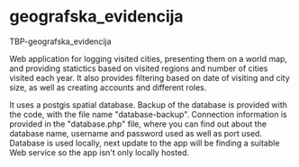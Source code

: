 # geografska_evidencija
TBP-geografska_evidencija

Web application for logging visited cities, presenting them on a world map, and providing
statictics based on visited regions and number of cities visited each year. It also provides 
filtering based on date of visiting and city size, as well as creating accounts and different roles. 

It uses a postgis spatial database. Backup of the database is provided with the code, 
with the file name "database-backup". Connection information is provided in the 
"database.php" file, where you can find out about the database name, username and 
password used as well as port used. Database is used locally, next update to the app
will be finding a suitable Web service so the app isn't only locally hosted. 
